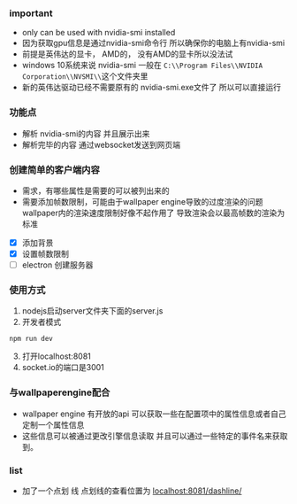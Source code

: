 ### important
- only can be used with nvidia-smi installed
- 因为获取gpu信息是通过nvidia-smi命令行 所以确保你的电脑上有nvidia-smi
- 前提是英伟达的显卡， AMD的， 没有AMD的显卡所以没法试
- windows 10系统来说 nvidia-smi 一般在 `C:\\Program Files\\NVIDIA Corporation\\NVSMI\\`这个文件夹里
- 新的英伟达驱动已经不需要原有的 nvidia-smi.exe文件了 所以可以直接运行

### 功能点
- 解析 nvidia-smi的内容 并且展示出来
- 解析完毕的内容 通过websocket发送到网页端

### 创建简单的客户端内容
- 需求，有哪些属性是需要的可以被列出来的
- 需要添加帧数限制，可能由于wallpaper engine导致的过度渲染的问题 wallpaper内的渲染速度限制好像不起作用了 导致渲染会以最高帧数的渲染为标准
- [x] 添加背景
- [x] 设置帧数限制
- [ ] electron 创建服务器

### 使用方式
1. nodejs启动server文件夹下面的server.js
2. 开发者模式
```
npm run dev
```
3. 打开localhost:8081
4. socket.io的端口是3001

### 与wallpaperengine配合
- wallpaper engine 有开放的api 可以获取一些在配置项中的属性信息或者自己定制一个属性信息
- 这些信息可以被通过更改引擎信息读取 并且可以通过一些特定的事件名来获取到。

### list
- 加了一个点划 线 点划线的查看位置为 [localhost:8081/dashline/](localhost:8081/dashline/)
